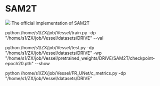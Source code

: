 # SAM2T
![](https://img.shields.io/badge/license-MIT-blue)
The official implementation of SAM2T

python /home/s1/ZX/job/Vessel/train.py -dp "/home/s1/ZX/job/Vessel/datasets/DRIVE" --val 

python /home/s1/ZX/job/Vessel/test.py -dp "/home/s1/ZX/job/Vessel/datasets/DRIVE" -wp "/home/s1/ZX/job/Vessel/pretrained_weights/DRIVE/SAM2T/checkpoint-epoch20.pth" --show

python /home/s1/ZX/job/Vessel/FR_UNet/c_metrics.py -dp "/home/s1/ZX/job/Vessel/datasets/DRIVE"

